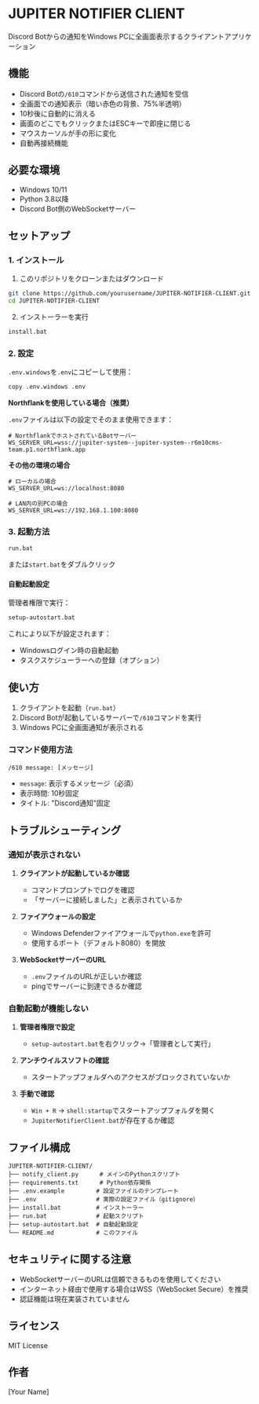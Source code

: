 # JUPITER NOTIFIER CLIENT

Discord Botからの通知をWindows PCに全画面表示するクライアントアプリケーション

## 機能

- Discord Botの`/610`コマンドから送信された通知を受信
- 全画面での通知表示（暗い赤色の背景、75%半透明）
- 10秒後に自動的に消える
- 画面のどこでもクリックまたはESCキーで即座に閉じる
- マウスカーソルが手の形に変化
- 自動再接続機能

## 必要な環境

- Windows 10/11
- Python 3.8以降
- Discord Bot側のWebSocketサーバー

## セットアップ

### 1. インストール

1. このリポジトリをクローンまたはダウンロード
```bash
git clone https://github.com/yourusername/JUPITER-NOTIFIER-CLIENT.git
cd JUPITER-NOTIFIER-CLIENT
```

2. インストーラーを実行
```bash
install.bat
```

### 2. 設定

`.env.windows`を`.env`にコピーして使用：

```bash
copy .env.windows .env
```

**Northflankを使用している場合（推奨）**

`.env`ファイルは以下の設定でそのまま使用できます：

```env
# NorthflankでホストされているBotサーバー
WS_SERVER_URL=wss://jupiter-system--jupiter-system--r6m10cms-team.p1.northflank.app
```

**その他の環境の場合**

```env
# ローカルの場合
WS_SERVER_URL=ws://localhost:8080

# LAN内の別PCの場合
WS_SERVER_URL=ws://192.168.1.100:8080
```

### 3. 起動方法

```bash
run.bat
```

または`start.bat`をダブルクリック

#### 自動起動設定
管理者権限で実行：
```bash
setup-autostart.bat
```

これにより以下が設定されます：
- Windowsログイン時の自動起動
- タスクスケジューラーへの登録（オプション）

## 使い方

1. クライアントを起動（`run.bat`）
2. Discord Botが起動しているサーバーで`/610`コマンドを実行
3. Windows PCに全画面通知が表示される

### コマンド使用方法

```
/610 message: [メッセージ]
```

- `message`: 表示するメッセージ（必須）
- 表示時間: 10秒固定
- タイトル: "Discord通知"固定

## トラブルシューティング

### 通知が表示されない

1. **クライアントが起動しているか確認**
   - コマンドプロンプトでログを確認
   - 「サーバーに接続しました」と表示されているか

2. **ファイアウォールの設定**
   - Windows Defenderファイアウォールで`python.exe`を許可
   - 使用するポート（デフォルト8080）を開放

3. **WebSocketサーバーのURL**
   - `.env`ファイルのURLが正しいか確認
   - pingでサーバーに到達できるか確認

### 自動起動が機能しない

1. **管理者権限で設定**
   - `setup-autostart.bat`を右クリック→「管理者として実行」

2. **アンチウイルスソフトの確認**
   - スタートアップフォルダへのアクセスがブロックされていないか

3. **手動で確認**
   - `Win + R` → `shell:startup`でスタートアップフォルダを開く
   - `JupiterNotifierClient.bat`が存在するか確認

## ファイル構成

```
JUPITER-NOTIFIER-CLIENT/
├── notify_client.py      # メインのPythonスクリプト
├── requirements.txt      # Python依存関係
├── .env.example         # 設定ファイルのテンプレート
├── .env                 # 実際の設定ファイル（gitignore）
├── install.bat          # インストーラー
├── run.bat              # 起動スクリプト
├── setup-autostart.bat  # 自動起動設定
└── README.md            # このファイル
```

## セキュリティに関する注意

- WebSocketサーバーのURLは信頼できるものを使用してください
- インターネット経由で使用する場合はWSS（WebSocket Secure）を推奨
- 認証機能は現在実装されていません

## ライセンス

MIT License

## 作者

[Your Name]